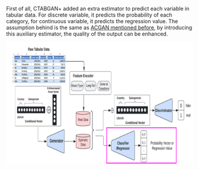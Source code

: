 First of all, CTABGAN+ added an extra estimator to predict each variable in tabular data. For discrete variable, it predicts the probability of each category, for continuous variable, it predicts the regression value. The assumption behind is the same as [ACGAN mentioned before][1], by introducing this auxiliary estimator, the quality of the output can be enhanced.

<img src="https://github.com/lady-h-world/My_Garden/blob/main/images/Secret_Guest_images/ctabgan+_auxiliary.png" width="961" height="330" />


[1]:https://github.com/lady-h-world/My_Garden/blob/main/reading_pages/Secret_Guest/tgans2.md